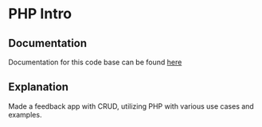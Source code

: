 # PHP Intro

## Documentation
Documentation for this code base can be found <a href="https://www.youtube.com/watch?v=BUCiSSyIGGU&list=LL&index=1">here</a>

## Explanation
Made a feedback app with CRUD, utilizing PHP with various use cases and examples.